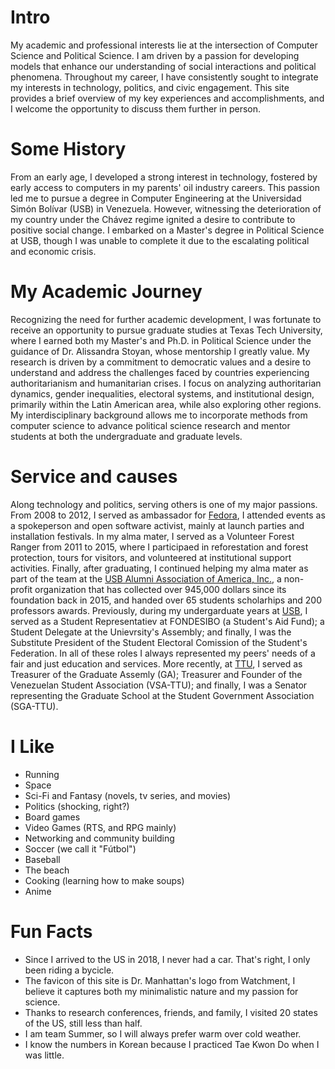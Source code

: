 # Intro

My academic and professional interests lie at the intersection of Computer Science and Political Science. I am driven by a passion for developing models that enhance our understanding of social interactions and political phenomena. Throughout my career, I have consistently sought to integrate my interests in technology, politics, and civic engagement. This site provides a brief overview of my key experiences and accomplishments, and I welcome the opportunity to discuss them further in person.

# Some History

From an early age, I developed a strong interest in technology, fostered by early access to computers in my parents' oil industry careers. This passion led me to pursue a degree in Computer Engineering at the Universidad Simón Bolívar (USB) in Venezuela. However, witnessing the deterioration of my country under the Chávez regime ignited a desire to contribute to positive social change. I embarked on a Master's degree in Political Science at USB, though I was unable to complete it due to the escalating political and economic crisis.

# My Academic Journey

Recognizing the need for further academic development, I was fortunate to receive an opportunity to pursue graduate studies at Texas Tech University, where I earned both my Master's and Ph.D. in Political Science under the guidance of Dr. Alissandra Stoyan, whose mentorship I greatly value. My research is driven by a commitment to democratic values and a desire to understand and address the challenges faced by countries experiencing authoritarianism and humanitarian crises. I focus on analyzing authoritarian dynamics, gender inequalities, electoral systems, and institutional design, primarily within the Latin American area, while also exploring other regions. My interdisciplinary background allows me to incorporate methods from computer science to advance political science research and mentor students at both the undergraduate and graduate levels. 

# Service and causes

Along technology and politics, serving others is one of my major passions. From 2008 to 2012, I served as ambassador for [Fedora](https://fedoraproject.org/), I attended events as a spokeperson and open software activist, mainly at launch parties and installation festivals. In my alma mater, I served as a Volunteer Forest Ranger from 2011 to 2015, where I participaed in reforestation and forest protection, tours for visitors, and volunteered at institutional support activities. Finally, after graduating, I continued helping my alma mater as part of the team at the [USB Alumni Association of America, Inc.](https://alumnusb.org/), a non-profit organization that has collected over 945,000 dollars since its foundation back in 2015, and handed over 65 students scholarhips and 200 professors awards. Previously, during my undergarduate years at [USB](http://usb.ve/), I served as a Student Representatiev at FONDESIBO (a Student's Aid Fund); a Student Delegate at the Unievrsity's Assembly; and finally, I was the Substitute President of the Student Electoral Comission of the Student's Federation. In all of these roles I always represented my peers' needs of a fair and just education and services. More recently, at [TTU](https://ttu.edu/), I served as Treasurer of the Graduate Assemly (GA); Treasurer and Founder of the Venezuelan Student Association (VSA-TTU); and finally, I was a Senator representing the Graduate School at the Student Government Association (SGA-TTU). 


# I Like

- Running
- Space
- Sci-Fi and Fantasy (novels, tv series, and movies)
- Politics (shocking, right?)
- Board games
- Video Games (RTS, and RPG mainly)
- Networking and community building
- Soccer (we call it "Fútbol")
- Baseball
- The beach
- Cooking (learning how to make soups)
- Anime

# Fun Facts

- Since I arrived to the US in 2018, I never had a car. That's right, I only been riding a bycicle.
- The favicon of this site is Dr. Manhattan's logo from Watchment, I believe it captures both my minimalistic nature and my passion for science.
- Thanks to research conferences, friends, and family, I visited 20 states of the US, still less than half.
- I am team Summer, so I will always prefer warm over cold weather.
- I know the numbers in Korean because I practiced Tae Kwon Do when I was little.
